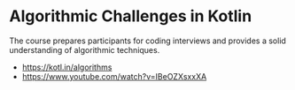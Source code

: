 # Algorithmic Challenges in Kotlin

The course prepares participants for coding interviews and provides a solid understanding of algorithmic techniques.

* https://kotl.in/algorithms
* https://www.youtube.com/watch?v=IBeOZXsxxXA

